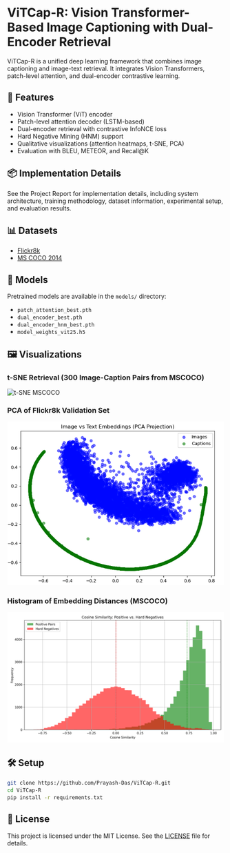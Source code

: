 # ViTCap-R: Vision Transformer-Based Image Captioning with Dual-Encoder Retrieval

ViTCap-R is a unified deep learning framework that combines image captioning and image-text retrieval. It integrates Vision Transformers, patch-level attention, and dual-encoder contrastive learning.

## 🚀 Features
- Vision Transformer (ViT) encoder
- Patch-level attention decoder (LSTM-based)
- Dual-encoder retrieval with contrastive InfoNCE loss
- Hard Negative Mining (HNM) support
- Qualitative visualizations (attention heatmaps, t-SNE, PCA)
- Evaluation with BLEU, METEOR, and Recall@K

## 📦 Implementation Details
See the Project Report for implementation details, including system architecture, training methodology, dataset information, experimental setup, and evaluation results.

## 📊 Datasets
- [Flickr8k](https://forms.illinois.edu/sec/1713398)
- [MS COCO 2014](https://cocodataset.org/#download)

## 🧠 Models
Pretrained models are available in the `models/` directory:
- `patch_attention_best.pth`
- `dual_encoder_best.pth`
- `dual_encoder_hnm_best.pth`
- `model_weights_vit25.h5`

## 🖼️ Visualizations

### t-SNE Retrieval (300 Image-Caption Pairs from MSCOCO)
![t-SNE MSCOCO](MSCOCO/tsne_vitcap_retrieval.png)

### PCA of Flickr8k Validation Set
![PCA Flickr8k](Flickr8k/PCA.png)

### Histogram of Embedding Distances (MSCOCO)
![Embedding Distance Histogram](MSCOCO/embedding_distance_histogram.png)

## 🛠️ Setup
```bash
git clone https://github.com/Prayash-Das/ViTCap-R.git
cd ViTCap-R
pip install -r requirements.txt
```

## 📝 License

This project is licensed under the MIT License. See the [LICENSE](LICENSE) file for details.
